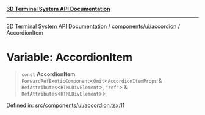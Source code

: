 [**3D Terminal System API Documentation**](../../../../README.md)

***

[3D Terminal System API Documentation](../../../../README.md) / [components/ui/accordion](../README.md) / AccordionItem

# Variable: AccordionItem

> `const` **AccordionItem**: `ForwardRefExoticComponent`\<`Omit`\<`AccordionItemProps` & `RefAttributes`\<`HTMLDivElement`\>, `"ref"`\> & `RefAttributes`\<`HTMLDivElement`\>\>

Defined in: [src/components/ui/accordion.tsx:11](https://github.com/Dicommunitas/ThreeJS_Terminal_3D2/blob/7cc56be20ce03492e7afbc2e75ffa70f9c523fe8/src/components/ui/accordion.tsx#L11)
